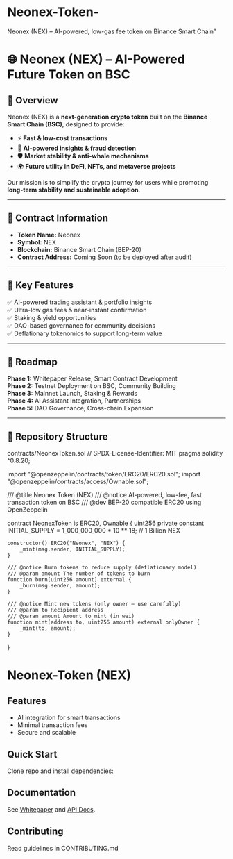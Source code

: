 # Neonex-Token-
Neonex (NEX) – AI-powered, low-gas fee token on Binance Smart Chain”
# 🌐 Neonex (NEX) – AI-Powered Future Token on BSC  

## 🔹 Overview  
Neonex (NEX) is a **next-generation crypto token** built on the **Binance Smart Chain (BSC)**, designed to provide:  
- ⚡ **Fast & low-cost transactions**  
- 🤖 **AI-powered insights & fraud detection**  
- 🛡️ **Market stability & anti-whale mechanisms**  
- 🌍 **Future utility in DeFi, NFTs, and metaverse projects**  

Our mission is to simplify the crypto journey for users while promoting **long-term stability and sustainable adoption**.  

---

## 🔹 Contract Information  
- **Token Name:** Neonex  
- **Symbol:** NEX  
- **Blockchain:** Binance Smart Chain (BEP-20)  
- **Contract Address:** Coming Soon (to be deployed after audit)  

---

## 🔹 Key Features  
✅ AI-powered trading assistant & portfolio insights  
✅ Ultra-low gas fees & near-instant confirmation  
✅ Staking & yield opportunities  
✅ DAO-based governance for community decisions  
✅ Deflationary tokenomics to support long-term value  

---

## 🔹 Roadmap  
**Phase 1:** Whitepaper Release, Smart Contract Development  
**Phase 2:** Testnet Deployment on BSC, Community Building  
**Phase 3:** Mainnet Launch, Staking & Rewards  
**Phase 4:** AI Assistant Integration, Partnerships  
**Phase 5:** DAO Governance, Cross-chain Expansion  

---

## 🔹 Repository Structure
contracts/NeonexToken.sol
// SPDX-License-Identifier: MIT
pragma solidity ^0.8.20;

import "@openzeppelin/contracts/token/ERC20/ERC20.sol";
import "@openzeppelin/contracts/access/Ownable.sol";

/// @title Neonex Token (NEX)
/// @notice AI-powered, low-fee, fast transaction token on BSC
/// @dev BEP-20 compatible ERC20 using OpenZeppelin

contract NeonexToken is ERC20, Ownable {
    uint256 private constant INITIAL_SUPPLY = 1_000_000_000 * 10 ** 18; // 1 Billion NEX

    constructor() ERC20("Neonex", "NEX") {
        _mint(msg.sender, INITIAL_SUPPLY);
    }

    /// @notice Burn tokens to reduce supply (deflationary model)
    /// @param amount The number of tokens to burn
    function burn(uint256 amount) external {
        _burn(msg.sender, amount);
    }

    /// @notice Mint new tokens (only owner — use carefully)
    /// @param to Recipient address
    /// @param amount Amount to mint (in wei)
    function mint(address to, uint256 amount) external onlyOwner {
        _mint(to, amount);
    }
}
# Neonex-Token (NEX)

## Features
- AI integration for smart transactions
- Minimal transaction fees
- Secure and scalable

## Quick Start
Clone repo and install dependencies:

## Documentation
See [Whitepaper](link) and [API Docs](link).

## Contributing
Read guidelines in CONTRIBUTING.md
